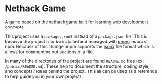 # Nethack Game

A game based on the nethack game built for learning web development concepts.

This project uses a `package.json5` instead of a `package.json` file. This is because the project is to be installed and managed with [pnpm](https://pnpm.js.org/) instea of npm. Because of this change pnpm supports the [json5](https://json5.org/) file format which is allows for commenting out sections of a file.

In many of the directories of the project are found `README.md` files (ex: `/public/README.md`). These help to document the structure, coding style, and concepts / ideas behind the project. This all can be used as a reference to help guide you in your own projects.
